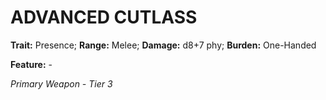 # ADVANCED CUTLASS

**Trait:** Presence; **Range:** Melee; **Damage:** d8+7 phy; **Burden:** One-Handed

**Feature:** -

*Primary Weapon - Tier 3*
